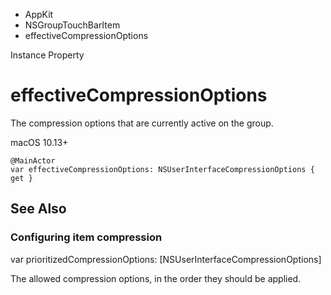 

- AppKit
- NSGroupTouchBarItem
-  effectiveCompressionOptions 

Instance Property

# effectiveCompressionOptions

The compression options that are currently active on the group.

macOS 10.13+

``` source
@MainActor
var effectiveCompressionOptions: NSUserInterfaceCompressionOptions { get }
```

## See Also

### Configuring item compression

var prioritizedCompressionOptions: [NSUserInterfaceCompressionOptions]

The allowed compression options, in the order they should be applied.

